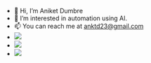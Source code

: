 - 👋 Hi, I’m Aniket Dumbre
- 👀 I’m interested in automation using AI.
- 📫 You can reach me at anktd23@gmail.com
- ![](https://github-readme-stats.vercel.app/api?username=anktd23)
- ![](https://github-readme-streak-stats.herokuapp.com/?user=anktd23)
- ![](https://github-readme-stats.vercel.app/api/top-langs/?username=anktd23)


<!---
anktd23/anktd23 is a ✨ special ✨ repository because its `README.md` (this file) appears on your GitHub profile.
You can click the Preview link to take a look at your changes.
--->

